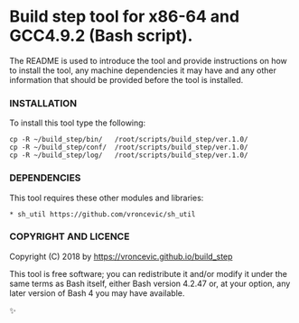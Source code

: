 # Build step tool for x86-64 and GCC4.9.2 (Bash script).

The README is used to introduce the tool and provide instructions on
how to install the tool, any machine dependencies it may have and any
other information that should be provided before the tool is installed.

### INSTALLATION

To install this tool type the following:

```
cp -R ~/build_step/bin/   /root/scripts/build_step/ver.1.0/
cp -R ~/build_step/conf/  /root/scripts/build_step/ver.1.0/
cp -R ~/build_step/log/   /root/scripts/build_step/ver.1.0/
```

### DEPENDENCIES

This tool requires these other modules and libraries:

	* sh_util https://github.com/vroncevic/sh_util

### COPYRIGHT AND LICENCE

Copyright (C) 2018 by https://vroncevic.github.io/build_step

This tool is free software; you can redistribute it and/or modify
it under the same terms as Bash itself, either Bash version 4.2.47 or,
at your option, any later version of Bash 4 you may have available.

:sparkles:

